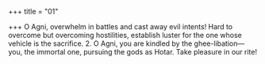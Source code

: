 +++
title = "01"

+++
O Agni, overwhelm in battles and cast away evil intents!
Hard to overcome but overcoming hostilities, establish luster for the one  whose vehicle is the sacrifice. 2. O Agni, you are kindled by the ghee-libation—you, the immortal one,  pursuing the gods as Hotar.
Take pleasure in our rite!